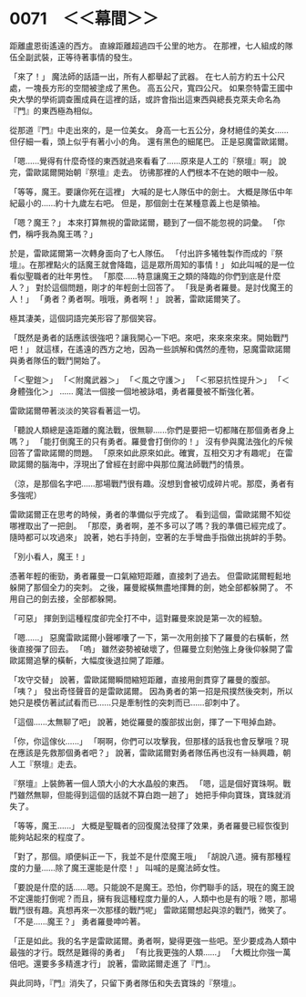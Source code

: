 # **0071　＜＜幕間＞＞**

距離盧恩街遙遠的西方。
直線距離超過四千公里的地方。
在那裡，七人組成的隊伍全副武裝，正等待著事情的發生。

「來了！」
魔法師的話語一出，所有人都舉起了武器。
在七人前方約五十公尺處，一塊長方形的空間被塗成了黑色。
高五公尺，寬四公尺。
如果奈特雷王國中央大學的學術調查團成員在這裡的話，或許會指出這東西與總長克萊夫命名為『門』的東西極為相似。

從那道『門』中走出來的，是一位美女。
身高一七五公分，身材絕佳的美女......但仔細一看，頭上似乎有著小小的角。
還有黑色的細尾巴。
正是惡魔雷歐諾爾。

「嗯......覺得有什麼奇怪的東西就過來看看了......原來是人工的『祭壇』啊」
說完，雷歐諾爾開始朝『祭壇』走去。
彷彿那裡的人們根本不在她的眼中一般。

「等等，魔王。要讓你死在這裡」
大喊的是七人隊伍中的劍士。
大概是隊伍中年紀最小的......約十九歲左右吧。
但是，那個劍士在某種意義上也是領袖。

「嗯？魔王？」
本來打算無視的雷歐諾爾，聽到了一個不能忽視的詞彙。
「你們，稱呼我為魔王嗎？」

於是，雷歐諾爾第一次轉身面向了七人隊伍。
「付出許多犧牲製作而成的『祭壇』。在那裡點火的話魔王就會降臨，這是眾所周知的事情！」
如此叫喊的是一位看似聖職者的壯年男性。
「那麼......特意讓魔王之類的降臨的你們到底是什麼人？」
對於這個問題，剛才的年輕劍士回答了。
「我是勇者羅曼。是討伐魔王的人！」
「勇者？勇者啊。哦哦，勇者啊！」
說著，雷歐諾爾笑了。

極其淒美，這個詞語完美形容了那個笑容。

「既然是勇者的話應該很強吧？讓我開心一下吧。來吧，來來來來來。開始戰鬥吧！」
就這樣，在遙遠的西方之地，因為一些誤解和偶然的產物，惡魔雷歐諾爾與勇者隊伍的戰鬥開始了。

「＜聖鎧＞」
「＜附魔武器＞」
「＜風之守護＞」
「＜邪惡抗性提升＞」
「＜身體強化＞」
......
魔法一個接一個地被詠唱，勇者羅曼被不斷強化著。

雷歐諾爾帶著淡淡的笑容看著這一切。

「聽說人類總是遠距離的魔法戰，很無聊......你們是要把一切都賭在那個勇者身上嗎？」
「能打倒魔王的只有勇者。羅曼會打倒你的！」
沒有參與魔法強化的斥候回答了雷歐諾爾的問題。
「原來如此原來如此。確實，互相交刃才有趣呢」
在雷歐諾爾的腦海中，浮現出了曾經在封廊中與那位魔法師戰鬥的情景。

（涼，是那個名字吧......那場戰鬥很有趣。沒想到會被切成碎片呢。那麼，勇者有多強呢）

雷歐諾爾正在思考的時候，勇者的準備似乎完成了。
看到這個，雷歐諾爾不知從哪裡取出了一把劍。
「那麼，勇者啊，差不多可以了嗎？我的準備已經完成了。隨時都可以攻過來」
說著，她右手持劍，空著的左手彎曲手指做出挑衅的手勢。

「別小看人，魔王！」

憑著年輕的衝勁，勇者羅曼一口氣縮短距離，直接刺了過去。
但雷歐諾爾輕鬆地躲開了那個全力的突刺。
之後，羅曼縱橫無盡地揮舞的劍，她全部都躲開了。
不用自己的劍去接，全部都躲開。

「可惡」
揮劍到這種程度卻完全打不中，這對羅曼來說是第一次的經驗。

「嗯......」
惡魔雷歐諾爾小聲嘟囔了一下，第一次用劍接下了羅曼的右橫斬，然後直接彈了回去。
「嗚」
雖然姿勢被破壞了，但羅曼立刻勉強上身後仰躲開了雷歐諾爾追擊的橫斬，大幅度後退拉開了距離。

「攻守交替」
說著，雷歐諾爾瞬間縮短距離，直接用劍貫穿了羅曼的腹部。
「咦？」
發出奇怪聲音的是雷歐諾爾。
因為勇者的第一招是飛撲然後突刺，所以她只是模仿著試試看而已......只是牽制性的突刺而已......卻刺中了。

「這個......太無聊了吧」
說著，她從羅曼的腹部拔出劍，揮了一下甩掉血跡。

「你，你這傢伙......」
「啊啊，你們可以攻擊我，但那樣的話我也會反擊哦？現在應該是先救那個勇者吧？」
說著，雷歐諾爾對勇者隊伍再也沒有一絲興趣，朝人工『祭壇』走去。

『祭壇』上裝飾著一個人頭大小的大水晶般的東西。
「嗯，這是個好寶珠啊。戰鬥雖然無聊，但能得到這個的話就不算白跑一趟了」
她把手伸向寶珠，寶珠就消失了。

「等等，魔王......」
大概是聖職者的回復魔法發揮了效果，勇者羅曼已經恢復到能夠站起來的程度了。

「對了，那個。順便糾正一下，我並不是什麼魔王哦」
「胡說八道。擁有那種程度的力量......除了魔王還能是什麼！」
叫喊的是魔法師女性。

「要說是什麼的話......嗯。只能說不是魔王。恐怕，你們聯手的話，現在的魔王說不定還能打倒呢？而且，擁有我這種程度力量的人，人類中也是有的哦？嗯，那場戰鬥很有趣。真想再來一次那樣的戰鬥呢」
雷歐諾爾想起與涼的戰鬥，微笑了。
「不是......魔王？」
勇者羅曼呻吟著。

「正是如此。我的名字是雷歐諾爾。勇者啊，變得更強一些吧。至少要成為人類中最強的才行。既然是難得的勇者」
「有比我更強的人類......」
「大概比你強一萬倍吧。還要多多精進才行」
說著，雷歐諾爾走進了『門』。

與此同時，『門』消失了，只留下勇者隊伍和失去寶珠的『祭壇』。